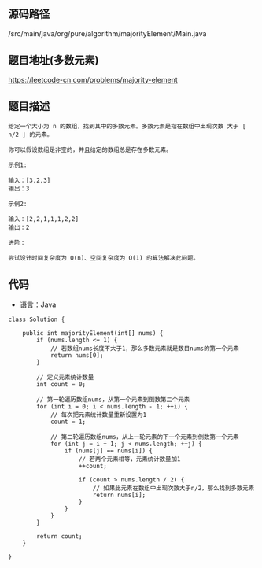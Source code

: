 ## 源码路径

/src/main/java/org/pure/algorithm/majorityElement/Main.java

## 题目地址(多数元素)

https://leetcode-cn.com/problems/majority-element

## 题目描述

```
给定一个大小为 n 的数组，找到其中的多数元素。多数元素是指在数组中出现次数 大于 ⌊ n/2 ⌋ 的元素。

你可以假设数组是非空的，并且给定的数组总是存在多数元素。

示例1:

输入：[3,2,3]
输出：3

示例2:

输入：[2,2,1,1,1,2,2]
输出：2

进阶：

尝试设计时间复杂度为 O(n)、空间复杂度为 O(1) 的算法解决此问题。
```

## 代码

- 语言：Java

```
class Solution {

    public int majorityElement(int[] nums) {
        if (nums.length <= 1) {
            // 若数组nums长度不大于1，那么多数元素就是数目nums的第一个元素
            return nums[0];
        }

        // 定义元素统计数量
        int count = 0;

        // 第一轮遍历数组nums，从第一个元素到倒数第二个元素
        for (int i = 0; i < nums.length - 1; ++i) {
            // 每次把元素统计数量重新设置为1
            count = 1;

            // 第二轮遍历数组nums，从上一轮元素的下一个元素到倒数第一个元素
            for (int j = i + 1; j < nums.length; ++j) {
                if (nums[j] == nums[i]) {
                    // 若两个元素相等，元素统计数量加1
                    ++count;

                    if (count > nums.length / 2) {
                        // 如果此元素在数组中出现次数大于n/2，那么找到多数元素
                        return nums[i];
                    }
                }
            }
        }

        return count;
    }

}
```